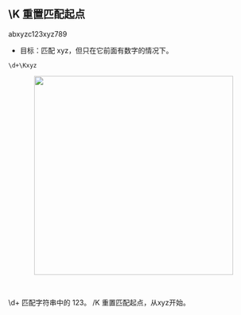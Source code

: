 ## \K 重置匹配起点

abxyzc123xyz789

- 目标：匹配 xyz，但只在它前面有数字的情况下。

```
\d+\Kxyz
```

<p align="center"><img src="https://cdn.jsdelivr.net/gh/zb9678/img@main/im7/03.04:18:23:08.png" style="width:400px;"></p><br>

\d+ 匹配字符串中的 123。
/K 重置匹配起点，从xyz开始。